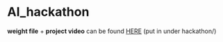 # AI_hackathon

**weight file** + **project video** can be found  [HERE](https://drive.google.com/drive/folders/1d93KtB0RRVNFkZVwE1w5qEKabRfuCBcY?usp=sharing) (put in under hackathon/)
